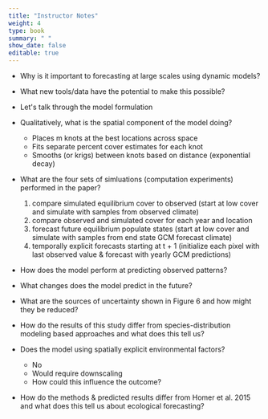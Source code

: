 ```yaml
---
title: "Instructor Notes"
weight: 4
type: book
summary: " "
show_date: false
editable: true
---
```


* Why is it important to forecasting at large scales using dynamic models?
* What new tools/data have the potential to make this possible?

* Let's talk through the model formulation

* Qualitatively, what is the spatial component of the model doing?
  * Places m knots at the best locations across space
  * Fits separate percent cover estimates for each knot
  * Smooths (or krigs) between knots based on distance (exponential decay)

* What are the four sets of simluations (computation experiments) performed in the paper?
  1.  compare simulated equilibrium cover to observed (start at low cover and simulate with samples from observed climate)
  2. compare observed and simulated cover for each year and location
  3. forecast future equilibrium populate states (start at low cover and
     simulate with samples from end state GCM forecast climate)
  4. temporally explicit forecasts starting at t + 1 (initialize each pixel with last observed value & forecast with yearly GCM predictions)

* How does the model perform at predicting observed patterns?
* What changes does the model predict in the future?
* What are the sources of uncertainty shown in Figure 6 and how might they be
  reduced?

* How do the results of this study differ from species-distribution modeling
  based approaches and what does this tell us?

* Does the model using spatially explicit environmental factors?
  * No
  * Would require downscaling
  * How could this influence the outcome?

* How do the methods & predicted results differ from Homer et al. 2015 and what
  does this tell us about ecological forecasting?
